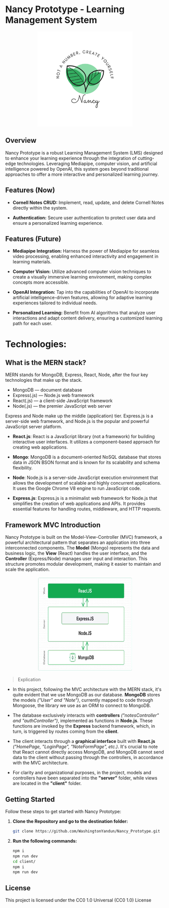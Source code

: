 # Nancy Prototype - Learning Management System

<p align="center">
  <img alt="Nancy Prototype Logo" src="/assets/Nancy_Logo.png"  width="300" height="300"/>
</p>

## Overview

Nancy Prototype is a robust Learning Management System (LMS) designed to enhance your learning experience through the integration of cutting-edge technologies. Leveraging Mediapipe, computer vision, and artificial intelligence powered by OpenAI, this system goes beyond traditional approaches to offer a more interactive and personalized learning journey.

## Features (Now)

-   **Cornell Notes CRUD:** Implement, read, update, and delete Cornell Notes directly within the system.

-   **Authentication:** Secure user authentication to protect user data and ensure a personalized learning experience.

## Features (Future)

-   **Mediapipe Integration:** Harness the power of Mediapipe for seamless video processing, enabling enhanced interactivity and engagement in learning materials.

-   **Computer Vision:** Utilize advanced computer vision techniques to create a visually immersive learning environment, making complex concepts more accessible.

-   **OpenAI Integration:** Tap into the capabilities of OpenAI to incorporate artificial intelligence-driven features, allowing for adaptive learning experiences tailored to individual needs.

-   **Personalized Learning:** Benefit from AI algorithms that analyze user interactions and adapt content delivery, ensuring a customized learning path for each user.

# Technologies:

## What is the MERN stack?

MERN stands for MongoDB, Express, React, Node, after the four key technologies that make up the stack.

-   MongoDB — document database
-   Express(.js) — Node.js web framework
-   React(.js) — a client-side JavaScript framework
-   Node(.js) — the premier JavaScript web server

Express and Node make up the middle (application) tier. Express.js is a server-side web framework, and Node.js is the popular and powerful JavaScript server platform.

-   **React.js**: React is a JavaScript library (not a framework) for building interactive user interfaces. It utilizes a component-based approach for creating web applications.

-   **Mongo**: MongoDB is a document-oriented NoSQL database that stores data in JSON BSON format and is known for its scalability and schema flexibility.

-   **Node**: Node.js is a server-side JavaScript execution environment that allows the development of scalable and highly concurrent applications. It uses the Google Chrome V8 engine to run JavaScript code.

-   **Express.js**: Express.js is a minimalist web framework for Node.js that simplifies the creation of web applications and APIs. It provides essential features for handling routes, middleware, and HTTP requests.

## Framework MVC Introduction

Nancy Prototype is built on the Model-View-Controller (MVC) framework, a powerful architectural pattern that separates an application into three interconnected components. The **Model** (Mongo) represents the data and business logic, the **View** (React) handles the user interface, and the **Controller** (Express/Node) manages user input and interaction. This structure promotes modular development, making it easier to maintain and scale the application.

<p align="center">
  <img alt="Nancy Prototype Logo" src="/assets/mern-stack.png"  width="300" height="300"/>
</p>

> Explication

-   In this project, following the MVC architecture with the MERN stack, it's quite evident that we use MongoDB as our database. **MongoDB** stores the models _("User" and "Note")_, currently mapped to code through Mongoose, the library we use as an ORM to connect to MongoDB.

-   The database exclusively interacts with **controllers** _("notesController" and "authController")_, implemented as functions in **Node.js**. These functions are invoked by the **Express** backend framework, which, in turn, is triggered by routes coming from the **client**.

-   The client interacts through a **graphical interface** built with **React.js** _("HomePage, "LoginPage", "NoteFormPage", etc.)_. It's crucial to note that React cannot directly access MongoDB, and MongoDB cannot send data to the client without passing through the controllers, in accordance with the MVC architecture.

-   For clarity and organizational purposes, in the project, models and controllers have been separated into the **"server"** folder, while views are located in the **"client"** folder.

## Getting Started

Follow these steps to get started with Nancy Prototype:

1. **Clone the Repository and go to the destination folder:**

    ```bash
    git clone https://github.com/WashingtonYandun/Nancy_Prototype.git
    ```

2. **Run the following commands:**

    ```bash
    npm i
    npm run dev
    cd client/
    npm i
    npm run dev
    ```

## License

This project is licensed under the CC0 1.0 Universal (CC0 1.0) License
